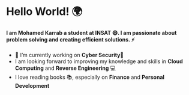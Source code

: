 # Hello World! 🌍

#### I am **Mohamed Karrab** a student at INSAT 😄. I am passionate about problem solving and creating efficient solutions. ⚡

- 🔭 I’m currently working on **Cyber Security**🎯
- I am looking forward to improving my knowledge and skills in **Cloud Computing** and **Reverse Engineering** 💻 
- I love reading books 📚, especially on **Finance** and **Personal Development** 

